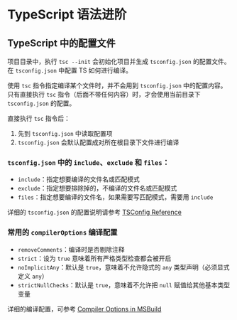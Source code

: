 # TypeScript 语法进阶

## TypeScript 中的配置文件

项目目录中，执行 `tsc --init` 会初始化项目并生成 `tsconfig.json` 的配置文件。在 `tsconfig.json` 中配置 TS 如何进行编译。

使用 `tsc` 指令指定编译某个文件时，并不会用到 `tsconfig.json` 中的配置内容。只有直接执行 `tsc` 指令（后面不带任何内容）时，才会使用当前目录下 `tsconfig.json` 的配置。

直接执行 `tsc` 指令后：

1. 先到 `tsconfig.json` 中读取配置项
2. `tsconfig.json` 会默认配置成对所在根目录下文件进行编译

### `tsconfig.json` 中的 `include`、`exclude` 和 `files`：

* `include`：指定想要编译的文件名或匹配模式
* `exclude`：指定想要排除掉的，不编译的文件名或匹配模式
* `files`：指定想要编译的文件名，如果需要写匹配模式，需要用 `include`

详细的 `tsconfig.json` 的配置说明请参考 [TSConfig Reference](https://www.typescriptlang.org/tsconfig)

### 常用的 `compilerOptions` 编译配置

* `removeComments`：编译时是否剔除注释
* `strict`：设为 `true` 意味着所有严格类型检查都会被开启
* `noImplicitAny`：默认是 `true`，意味着不允许隐式的 `any` 类型声明（必须显式定义 `any`）
* `strictNullChecks`：默认是 `true`，意味着不允许把 `null` 赋值给其他基本类型变量

详细的编译配置，可参考 [Compiler Options in MSBuild](https://www.typescriptlang.org/docs/handbook/compiler-options-in-msbuild.html)
